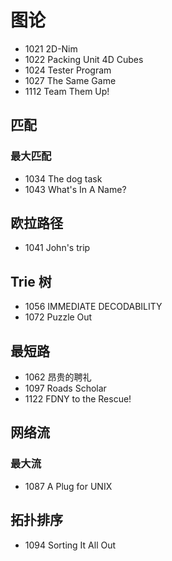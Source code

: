 # 图论

- 1021 2D-Nim
- 1022 Packing Unit 4D Cubes
- 1024 Tester Program
- 1027 The Same Game
- 1112 Team Them Up!


## 匹配

### 最大匹配

- 1034 The dog task
- 1043 What's In A Name?


## 欧拉路径

- 1041 John's trip


## Trie 树

- 1056 IMMEDIATE DECODABILITY
- 1072 Puzzle Out


## 最短路

- 1062 昂贵的聘礼
- 1097 Roads Scholar
- 1122 FDNY to the Rescue!


## 网络流

### 最大流

- 1087 A Plug for UNIX


## 拓扑排序

- 1094 Sorting It All Out
